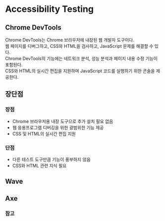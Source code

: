 # Accessibility Testing
## Chrome DevTools
Chrome DevTools는 Chrome 브라우저에 내장된 웹 개발자 도구이다.       
웹 페이지를 디버그하고, CSS와 HTML을 검사하고, JavaScript 문제를 해결할 수 있다.     
Chrome DevTools의 기능에는 네트워크 분석, 성능 분석과 페이지 내용 수정 기능이 포함된다.    
CSS와 HTML의 실시간 편집을 지원하며 JavaScript 코드를 실행하기 위한 콘솔을 제공한다.
## 장단점
### 장점
* Chrome 브라우저용 내장 도구으로 추가 설치 필요 없음
* 웹 응용프로그램 디버깅을 위한 광범위한 기능 제공
* CSS 및 HTML의 실시간 편집 지원
### 단점
* 다른 테스트 도구만큼 기능이 풍부하지 않음
* CSS와 HTML 관련 지식 필요

## Wave

## Axe

### 참고
